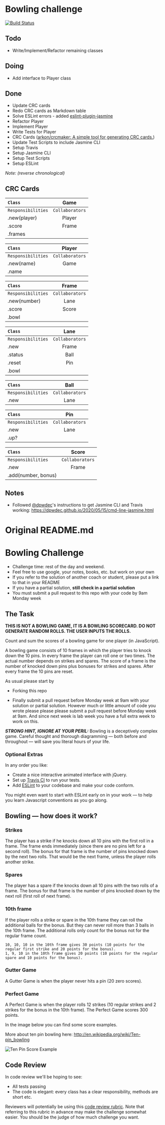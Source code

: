 # Bowling challenge

[![Build Status](https://travis-ci.com/will-head/bowling-challenge.svg?branch=master)](https://api.travis-ci.com/will-head/bowling-challenge.svg?branch=master)

## Todo

* Write/Implement/Refactor remaining classes

## Doing

* Add interface to Player class

## Done

* Update CRC cards
* Redo CRC cards as Markdown table
* Solve ESLint errors - added [eslint-plugin-jasmine](https://www.npmjs.com/package/eslint-plugin-jasmine)
* Refactor Player
* Implement Player
* Write Tests for Player
* CRC Cards ([arkon/crcmaker: A simple tool for generating CRC cards.](https://github.com/arkon/crcmaker))
* Update Test Scripts to include Jasmine CLI
* Setup Travis
* Setup Jasmine CLI
* Setup Test Scripts
* Setup ESLint

*Note: (reverse chronological)*

## CRC Cards

| ```Class```                  | Game                |
| :--                          | :--:                |
| ```Responsibilities```       | ```Collaborators``` |
| .new(player) | Player |
| .score | Frame |
| .frames | |


| ```Class```                  | Player              |
| :--                          | :--:                |
| ```Responsibilities```       | ```Collaborators``` |
| .new(name) | Game |
| .name | |

| ```Class```                  | Frame               |
| :--                          | :--:                |
| ```Responsibilities```       | ```Collaborators``` |
| .new(number) | Lane |
| .score | Score |
| .bowl | |


| ```Class```                  | Lane                |
| :--                          | :--:                |
| ```Responsibilities```       | ```Collaborators``` |
| .new | Frame |
| .status | Ball |
| .reset | Pin |
| .bowl | |

| ```Class```                  | Ball                |
| :--                          | :--:                |
| ```Responsibilities```       | ```Collaborators``` |
| .new | Lane |

| ```Class```                  | Pin                 |
| :--                          | :--:                |
| ```Responsibilities```       | ```Collaborators``` |
| .new | Lane |
| .up? | |

| ```Class```                  | Score               |
| :--                          | :--:                |
| ```Responsibilities```       | ```Collaborators``` |
| .new | Frame |
| .add(number, bonus) | |

## Notes

* Followed [@dpwdec](https://github.com/dpwdec)'s instructions to get Jasmine CLI and Travis working:
https://dpwdec.github.io/2020/05/15/cmd-line-jasmine.html

# Original README.md

Bowling Challenge
=================


* Challenge time: rest of the day and weekend.
* Feel free to use google, your notes, books, etc. but work on your own
* If you refer to the solution of another coach or student, please put a link to that in your README
* If you have a partial solution, **still check in a partial solution**
* You must submit a pull request to this repo with your code by 9am Monday week

## The Task

**THIS IS NOT A BOWLING GAME, IT IS A BOWLING SCORECARD. DO NOT GENERATE RANDOM ROLLS. THE USER INPUTS THE ROLLS.**

Count and sum the scores of a bowling game for one player (in JavaScript).

A bowling game consists of 10 frames in which the player tries to knock down the 10 pins. In every frame the player can roll one or two times. The actual number depends on strikes and spares. The score of a frame is the number of knocked down pins plus bonuses for strikes and spares. After every frame the 10 pins are reset.

As usual please start by

* Forking this repo

* Finally submit a pull request before Monday week at 9am with your solution or partial solution.  However much or little amount of code you wrote please please please submit a pull request before Monday week at 9am.  And since next week is lab week you have a full extra week to work on this.

___STRONG HINT, IGNORE AT YOUR PERIL:___ Bowling is a deceptively complex game. Careful thought and thorough diagramming — both before and throughout — will save you literal hours of your life.

### Optional Extras

In any order you like:

* Create a nice interactive animated interface with jQuery.
* Set up [Travis CI](https://travis-ci.org) to run your tests.
* Add [ESLint](http://eslint.org/) to your codebase and make your code conform.

You might even want to start with ESLint early on in your work — to help you
learn Javascript conventions as you go along.

## Bowling — how does it work?

### Strikes

The player has a strike if he knocks down all 10 pins with the first roll in a frame. The frame ends immediately (since there are no pins left for a second roll). The bonus for that frame is the number of pins knocked down by the next two rolls. That would be the next frame, unless the player rolls another strike.

### Spares

The player has a spare if the knocks down all 10 pins with the two rolls of a frame. The bonus for that frame is the number of pins knocked down by the next roll (first roll of next frame).

### 10th frame

If the player rolls a strike or spare in the 10th frame they can roll the additional balls for the bonus. But they can never roll more than 3 balls in the 10th frame. The additional rolls only count for the bonus not for the regular frame count.

    10, 10, 10 in the 10th frame gives 30 points (10 points for the regular first strike and 20 points for the bonus).
    1, 9, 10 in the 10th frame gives 20 points (10 points for the regular spare and 10 points for the bonus).

### Gutter Game

A Gutter Game is when the player never hits a pin (20 zero scores).

### Perfect Game

A Perfect Game is when the player rolls 12 strikes (10 regular strikes and 2 strikes for the bonus in the 10th frame). The Perfect Game scores 300 points.

In the image below you can find some score examples.

More about ten pin bowling here: http://en.wikipedia.org/wiki/Ten-pin_bowling

![Ten Pin Score Example](images/example_ten_pin_scoring.png)

## Code Review

In code review we'll be hoping to see:

* All tests passing
* The code is elegant: every class has a clear responsibility, methods are short etc.

Reviewers will potentially be using this [code review rubric](docs/review.md).  Note that referring to this rubric in advance may make the challenge somewhat easier.  You should be the judge of how much challenge you want.
